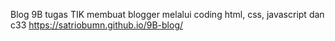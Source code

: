 Blog 9B tugas TIK membuat blogger melalui coding html, css, javascript dan c33
https://satriobumn.github.io/9B-blog/
